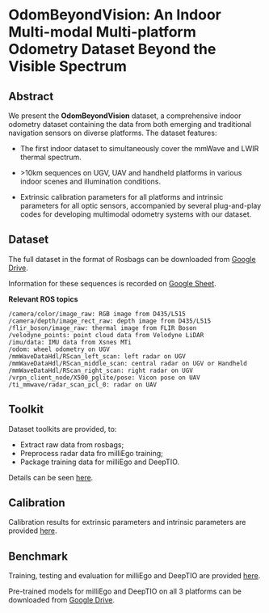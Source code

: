 # OdomBeyondVision: An Indoor Multi-modal Multi-platform Odometry Dataset Beyond the Visible Spectrum

## Abstract

We present the **OdomBeyondVision** dataset, a comprehensive indoor odometry dataset containing the data from both emerging and traditional navigation sensors on diverse platforms. The dataset features:

- The first indoor dataset to simultaneously cover the mmWave and LWIR thermal spectrum.

- \>10km sequences on UGV, UAV and handheld platforms in various indoor scenes and illumination conditions.

- Extrinsic calibration parameters for all platforms and intrinsic parameters for all optic sensors, accompanied by several plug-and-play codes for developing multimodal odometry systems with our dataset.

## Dataset

The full dataset in the format of Rosbags can be downloaded from [Google Drive](https://drive.google.com/drive/folders/1cJ4w3Dj21EMIox2ZSx7TSdzflxNHhTVL?usp=sharing).

Information for these sequences is recorded on [Google Sheet](https://docs.google.com/spreadsheets/d/1n2KkD_vjE7b5-2_qaq-sq0c-cB4JdQMBo3zMRFuTT_w/edit?usp=sharing).

**Relevant ROS topics**

```
/camera/color/image_raw: RGB image from D435/L515
/camera/depth/image_rect_raw: depth image from D435/L515
/flir_boson/image_raw: thermal image from FLIR Boson
/velodyne_points: point cloud data from Velodyne LiDAR
/imu/data: IMU data from Xsnes MTi
/odom: wheel odometry on UGV
/mmWaveDataHdl/RScan_left_scan: left radar on UGV
/mmWaveDataHdl/RScan_middle_scan: central radar on UGV or Handheld
/mmWaveDataHdl/RScan_right_scan: right radar on UGV
/vrpn_client_node/X500_pglite/pose: Vicon pose on UAV
/ti_mmwave/radar_scan_pcl_0: radar on UAV
```

## Toolkit

Dataset toolkits are provided, to:
- Extract raw data from rosbags;
- Preprocess radar data fro milliEgo training;
- Package training data for milliEgo and DeepTIO.

Details can be seen [here](./toolkit/README.md).

## Calibration

Calibration results for extrinsic parameters and intrinsic parameters are provided [here](./calibration/calibration.pdf).

## Benchmark

Training, testing and evaluation for milliEgo and DeepTIO are provided [here](./benchmark/).

Pre-trained models for milliEgo and DeepTIO on all 3 platforms can be downloaded from [Google Drive](https://drive.google.com/drive/folders/1cJ4w3Dj21EMIox2ZSx7TSdzflxNHhTVL?usp=sharing).
